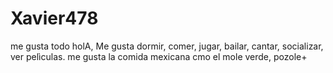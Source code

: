 # Xavier478
me gusta todo
holA, Me gusta dormir, comer, jugar, bailar, cantar, socializar, ver pelìculas.
me gusta  la comida mexicana cmo el mole verde, pozole+

